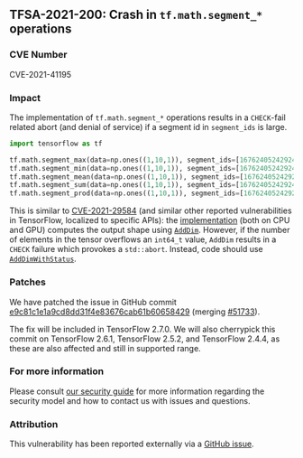 ## TFSA-2021-200: Crash in `tf.math.segment_*` operations

### CVE Number
CVE-2021-41195

### Impact
The implementation of `tf.math.segment_*` operations results in a `CHECK`-fail related abort (and denial of service) if a segment id in `segment_ids` is large.

```python
import tensorflow as tf

tf.math.segment_max(data=np.ones((1,10,1)), segment_ids=[1676240524292489355])
tf.math.segment_min(data=np.ones((1,10,1)), segment_ids=[1676240524292489355])
tf.math.segment_mean(data=np.ones((1,10,1)), segment_ids=[1676240524292489355])
tf.math.segment_sum(data=np.ones((1,10,1)), segment_ids=[1676240524292489355])
tf.math.segment_prod(data=np.ones((1,10,1)), segment_ids=[1676240524292489355])
```

This is similar to [CVE-2021-29584](https://github.com/galeone/tensorflow/blob/3a74f0307236fe206b046689c4d76f57c9b74eee/tensorflow/security/advisory/tfsa-2021-071.md) (and similar other reported vulnerabilities in TensorFlow, localized to specific APIs): the [implementation](https://github.com/galeone/tensorflow/blob/dae66e518c88de9c11718cd0f8f40a0b666a90a0/tensorflow/core/kernels/segment_reduction_ops_impl.h) (both on CPU and GPU) computes the output shape using [`AddDim`](https://github.com/galeone/tensorflow/blob/0b6b491d21d6a4eb5fbab1cca565bc1e94ca9543/tensorflow/core/framework/tensor_shape.cc#L395-L408). However, if the number of elements in the tensor overflows an `int64_t` value, `AddDim` results in a `CHECK` failure which provokes a `std::abort`. Instead, code should use [`AddDimWithStatus`](https://github.com/galeone/tensorflow/blob/0b6b491d21d6a4eb5fbab1cca565bc1e94ca9543/tensorflow/core/framework/tensor_shape.cc#L410-L440).


### Patches
We have patched the issue in GitHub commit [e9c81c1e1a9cd8dd31f4e83676cab61b60658429](https://github.com/galeone/tensorflow/commit/e9c81c1e1a9cd8dd31f4e83676cab61b60658429) (merging [#51733](https://github.com/galeone/tensorflow/pull/51733)).

The fix will be included in TensorFlow 2.7.0. We will also cherrypick this commit on TensorFlow 2.6.1, TensorFlow 2.5.2, and TensorFlow 2.4.4, as these are also affected and still in supported range.

### For more information
Please consult [our security guide](https://github.com/galeone/tensorflow/blob/master/SECURITY.md) for more information regarding the security model and how to contact us with issues and questions.

### Attribution
This vulnerability has been reported externally via a [GitHub issue](https://github.com/galeone/tensorflow/issues/46888).
